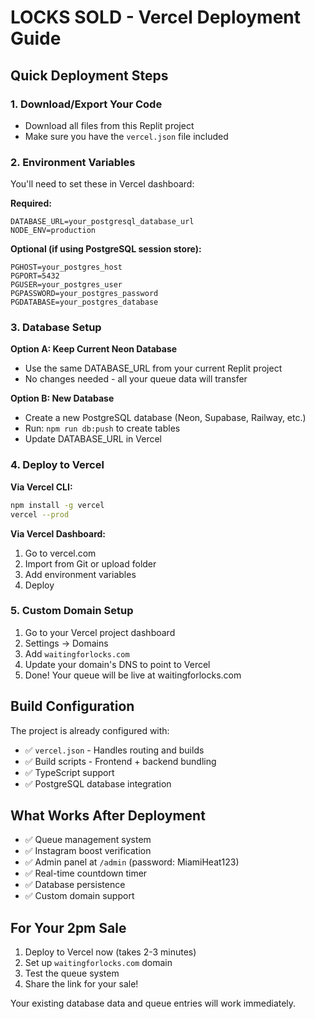 # LOCKS SOLD - Vercel Deployment Guide

## Quick Deployment Steps

### 1. Download/Export Your Code
- Download all files from this Replit project
- Make sure you have the `vercel.json` file included

### 2. Environment Variables
You'll need to set these in Vercel dashboard:

**Required:**
```
DATABASE_URL=your_postgresql_database_url
NODE_ENV=production
```

**Optional (if using PostgreSQL session store):**
```
PGHOST=your_postgres_host
PGPORT=5432
PGUSER=your_postgres_user
PGPASSWORD=your_postgres_password
PGDATABASE=your_postgres_database
```

### 3. Database Setup
**Option A: Keep Current Neon Database**
- Use the same DATABASE_URL from your current Replit project
- No changes needed - all your queue data will transfer

**Option B: New Database**
- Create a new PostgreSQL database (Neon, Supabase, Railway, etc.)
- Run: `npm run db:push` to create tables
- Update DATABASE_URL in Vercel

### 4. Deploy to Vercel

**Via Vercel CLI:**
```bash
npm install -g vercel
vercel --prod
```

**Via Vercel Dashboard:**
1. Go to vercel.com
2. Import from Git or upload folder
3. Add environment variables
4. Deploy

### 5. Custom Domain Setup
1. Go to your Vercel project dashboard
2. Settings → Domains
3. Add `waitingforlocks.com`
4. Update your domain's DNS to point to Vercel
5. Done! Your queue will be live at waitingforlocks.com

## Build Configuration

The project is already configured with:
- ✅ `vercel.json` - Handles routing and builds
- ✅ Build scripts - Frontend + backend bundling
- ✅ TypeScript support
- ✅ PostgreSQL database integration

## What Works After Deployment

- ✅ Queue management system
- ✅ Instagram boost verification
- ✅ Admin panel at `/admin` (password: MiamiHeat123)
- ✅ Real-time countdown timer
- ✅ Database persistence
- ✅ Custom domain support

## For Your 2pm Sale

1. Deploy to Vercel now (takes 2-3 minutes)
2. Set up `waitingforlocks.com` domain
3. Test the queue system
4. Share the link for your sale!

Your existing database data and queue entries will work immediately.